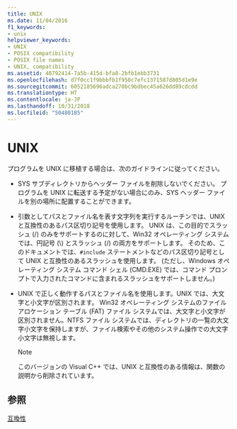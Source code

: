 ```yaml
---
title: UNIX
ms.date: 11/04/2016
f1_keywords:
- unix
helpviewer_keywords:
- UNIX
- POSIX compatibility
- POSIX file names
- UNIX, compatibility
ms.assetid: 40792414-7a5b-415d-bfa8-2bfb1ebb3731
ms.openlocfilehash: d7f0cc1f9bbbfb1f950c7efc1371587d805d1e9e
ms.sourcegitcommit: 6052185696adca270bc9bdbec45a626dd89cdcdd
ms.translationtype: HT
ms.contentlocale: ja-JP
ms.lasthandoff: 10/31/2018
ms.locfileid: "50480185"
---
```

# <a name="unix"></a>UNIX

プログラムを UNIX に移植する場合は、次のガイドラインに従ってください。

- SYS サブディレクトリからヘッダー ファイルを削除しないでください。 プログラムを UNIX に転送する予定がない場合にのみ、SYS ヘッダー ファイルを別の場所に配置することができます。

- 引数としてパスとファイル名を表す文字列を実行するルーチンでは、UNIX と互換性のあるパス区切り記号を使用します。 UNIX は、この目的でスラッシュ (/) のみをサポートするのに対して、Win32 オペレーティング システムでは、円記号 (\\) とスラッシュ (/) の両方をサポートします。 そのため、このドキュメントでは、`#include` ステートメントなどのパス区切り記号として UNIX と互換性のあるスラッシュを使用します。 (ただし、Windows オペレーティング システム コマンド シェル (CMD.EXE) では、コマンド プロンプトで入力されたコマンドに含まれるスラッシュをサポートしません。)

- UNIX で正しく動作するパスとファイル名を使用します。UNIX では、大文字と小文字が区別されます。 Win32 オペレーティング システムのファイル アロケーション テーブル (FAT) ファイル システムでは、大文字と小文字が区別されません。NTFS ファイル システムでは、ディレクトリの一覧の大文字小文字を保持しますが、ファイル検索やその他のシステム操作での大文字小文字は無視します。

    > [!NOTE]
    >  このバージョンの Visual C++ では、UNIX と互換性のある情報は、関数の説明から削除されています。

## <a name="see-also"></a>参照

[互換性](../c-runtime-library/compatibility.md)